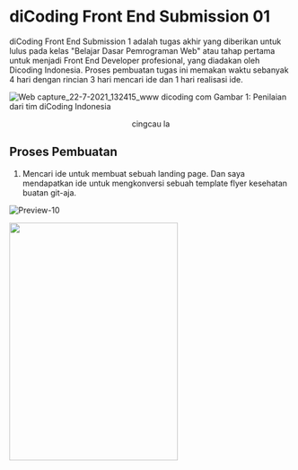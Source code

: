 # diCoding Front End Submission 01

diCoding Front End Submission 1 adalah tugas akhir yang diberikan untuk lulus pada kelas "Belajar Dasar Pemrograman Web" atau tahap pertama untuk menjadi Front End Developer profesional, yang diadakan oleh Dicoding Indonesia. Proses pembuatan tugas ini memakan waktu sebanyak 4 hari dengan rincian 3 hari mencari ide dan 1 hari realisasi ide.

![Web capture_22-7-2021_132415_www dicoding com](https://user-images.githubusercontent.com/56010150/126597818-0f7dcb53-c114-4113-b6c1-055960f7efd4.jpeg)
Gambar 1: Penilaian dari tim diCoding Indonesia

<p align="center">cingcau la</p>

## Proses Pembuatan

1. Mencari ide untuk membuat sebuah landing page. Dan saya mendapatkan ide untuk mengkonversi sebuah template flyer kesehatan buatan git-aja.

![Preview-10](https://user-images.githubusercontent.com/56010150/126635954-3a3fb458-1ae4-4569-add6-2a678aacbf5c.jpg)


<p>
  <img src="https://user-images.githubusercontent.com/56010150/126635954-3a3fb458-1ae4-4569-add6-2a678aacbf5c.jpg" width="300" height="424"/>
</p>
